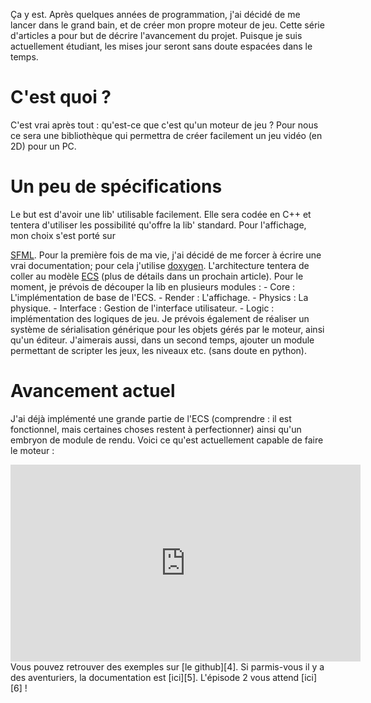 Ça y est. Après quelques années de programmation, j'ai décidé de me lancer dans le grand bain, et de créer mon propre moteur de jeu. Cette série d'articles a pour but de décrire l'avancement du projet. Puisque je suis actuellement étudiant, les mises jour seront sans doute espacées dans le temps. 
# C'est quoi ? 
C'est vrai après tout : qu'est-ce que c'est qu'un moteur de jeu ? Pour nous ce sera une bibliothèque qui permettra de créer facilement un jeu vidéo (en 2D) pour un PC. 

# Un peu de spécifications 
Le but est d'avoir une lib' utilisable facilement. Elle sera codée en C++ et tentera d'utiliser les possibilité qu'offre la lib' standard. Pour l'affichage, mon choix s'est porté sur 

[SFML][1]. Pour la première fois de ma vie, j'ai décidé de me forcer à écrire une vrai documentation; pour cela j'utilise [doxygen][2]. L'architecture tentera de coller au modèle [ECS][3] (plus de détails dans un prochain article). Pour le moment, je prévois de découper la lib en plusieurs modules : - Core : L'implémentation de base de l'ECS. - Render : L'affichage. - Physics : La physique. - Interface : Gestion de l'interface utilisateur. - Logic : implémentation des logiques de jeu. Je prévois également de réaliser un système de sérialisation générique pour les objets gérés par le moteur, ainsi qu'un éditeur. J'aimerais aussi, dans un second temps, ajouter un module permettant de scripter les jeux, les niveaux etc. (sans doute en python). 
# Avancement actuel 
J'ai déjà implémenté une grande partie de l'ECS (comprendre : il est fonctionnel, mais certaines choses restent à perfectionner) ainsi qu'un embryon de module de rendu. Voici ce qu'est actuellement capable de faire le moteur : 

<iframe width="560" height="315" src="https://www.youtube.com/embed/MOCDAPl9PJo" frameborder="0" allowfullscreen></iframe> Vous pouvez retrouver des exemples sur [le github][4]. Si parmis-vous il y a des aventuriers, la documentation est [ici][5]. L'épisode 2 vous attend [ici][6] !

 [1]: http://sfml-dev.org/
 [2]: http://www.stack.nl/~dimitri/doxygen/
 [3]: https://en.wikipedia.org/wiki/Entity_component_system
 [4]: https://github.com/Klafyvel/KlafEngine
 [5]: http://klafyvel.github.io/KlafEngine/index.html
 [6]: http://sivigik.com/2016/06/chroniques-de-creation-dun-petit-moteur-de-jeu-episode-2/
